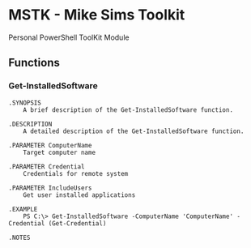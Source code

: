 # MSTK - Mike Sims Toolkit

Personal PowerShell ToolKit Module

## Functions

### Get-InstalledSoftware

```
.SYNOPSIS
    A brief description of the Get-InstalledSoftware function.

.DESCRIPTION
    A detailed description of the Get-InstalledSoftware function.

.PARAMETER ComputerName
    Target computer name

.PARAMETER Credential
    Credentials for remote system

.PARAMETER IncludeUsers
    Get user installed applications

.EXAMPLE
    PS C:\> Get-InstalledSoftware -ComputerName 'ComputerName' -Credential (Get-Credential)

.NOTES

```
